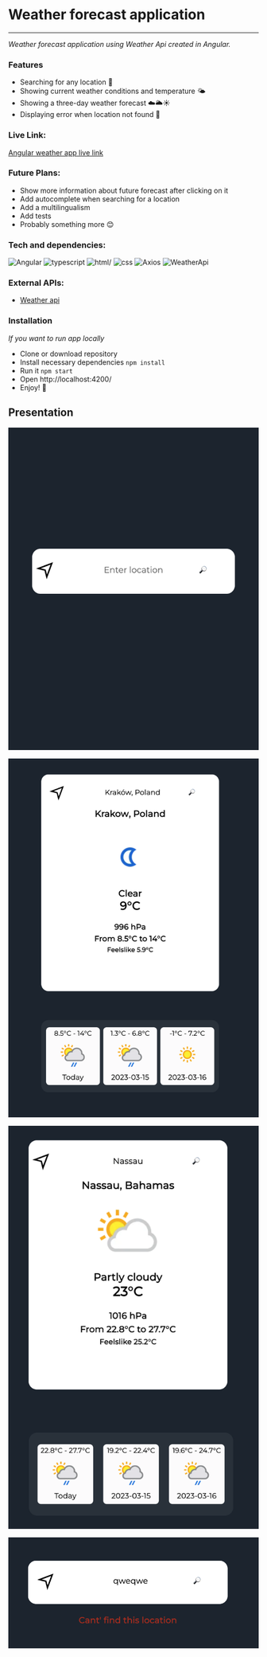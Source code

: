# Weather forecast application

---

_Weather forecast application using Weather Api created in Angular._

### Features

- Searching for any location 🗿
- Showing current weather conditions and temperature 🌤 ️
- Showing a three-day weather forecast ☁️🌥️☀️
- Displaying error when location not found 🚫

### Live Link:

[Angular weather app live link](https://angularweatherapplication.netlify.app)

### Future Plans:

- Show more information about future forecast after clicking on it
- Add autocomplete when searching for a location
- Add a multilingualism
- Add tests
- Probably something more 😊

### Tech and dependencies:

![Angular](https://img.shields.io/badge/-angular-red?style=for-the-badge&logo=angular) ![typescript](https://img.shields.io/badge/-typescript-yellow?style=for-the-badge&logo=typescript) ![html](https://img.shields.io/badge/-html-green?style=for-the-badge&logo=html5)/
![css](https://img.shields.io/badge/-css-blue?style=for-the-badge&logo=css3) ![Axios](https://img.shields.io/badge/-Axios-purple?style=for-the-badge&logo=axios) ![WeatherApi](https://img.shields.io/badge/-WeatherApi-blue?style=for-the-badge)

### External APIs:

- [Weather api](https://www.weatherapi.com/)

### Installation

_If you want to run app locally_

- Clone or download repository
- Install necessary dependencies `npm install`
- Run it `npm start`
- Open http://localhost:4200/
- Enjoy! 🎉

## Presentation

![Screenshot1](https://raw.githubusercontent.com/ajgoras/angular-weather-app/main/screenshots/1.png)

![Screenshot2](https://raw.githubusercontent.com/ajgoras/angular-weather-app/main/screenshots/2.png)

![Screenshot3](https://raw.githubusercontent.com/ajgoras/angular-weather-app/main/screenshots/3.png)

![Screenshot4](https://raw.githubusercontent.com/ajgoras/angular-weather-app/main/screenshots/4.png)
